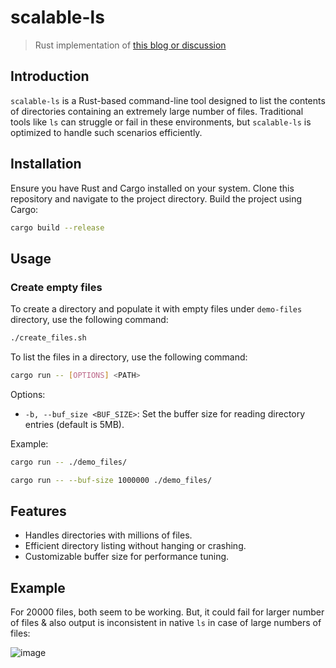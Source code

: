 # scalable-ls

> Rust implementation of [this blog or discussion](http://be-n.com/spw/you-can-list-a-million-files-in-a-directory-but-not-with-ls.html)

## Introduction

`scalable-ls` is a Rust-based command-line tool designed to list the contents of directories containing an extremely large number of files. Traditional tools like `ls` can struggle or fail in these environments, but `scalable-ls` is optimized to handle such scenarios efficiently.

## Installation

Ensure you have Rust and Cargo installed on your system. Clone this repository and navigate to the project directory. Build the project using Cargo:

```sh
cargo build --release
```

## Usage

### Create empty files

To create a directory and populate it with empty files under `demo-files` directory, use the following command:

```sh
./create_files.sh
```

To list the files in a directory, use the following command:

```sh
cargo run -- [OPTIONS] <PATH>
```

Options:

- `-b, --buf_size <BUF_SIZE>`: Set the buffer size for reading directory entries (default is 5MB).

Example:

```sh
cargo run -- ./demo_files/
```

```sh
cargo run -- --buf-size 1000000 ./demo_files/
```

## Features

- Handles directories with millions of files.
- Efficient directory listing without hanging or crashing.
- Customizable buffer size for performance tuning.

## Example

For 20000 files, both seem to be working. But, it could fail for larger number of files & also output is inconsistent in native `ls` in case of large numbers of files:

![image](https://github.com/Siddhant-K-code/scalable-ls/assets/55068936/4fbcade5-f4df-481f-be04-be541003422f)
